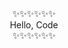 <div align="center">
    <div><span>✨</span><span>✨</span><span>✨</span><span>✨</span><span>✨</span><span>✨</span></div>
    <div><span style="">Hello, Code</span></div>
    <div><span>✨</span><span>✨</span><span>✨</span><span>✨</span><span>✨</span><span>✨</span></div>
</div>

<!--
**auuunya/auuunya** is a ✨ _special_ ✨ repository because its `README.md` (this file) appears on your GitHub profile.

Here are some ideas to get you started:

- 🔭 I’m currently working on ...
- 🌱 I’m currently learning ...
- 👯 I’m looking to collaborate on ...
- 🤔 I’m looking for help with ...
- 💬 Ask me about ...
- 📫 How to reach me: ...
- 😄 Pronouns: ...
- ⚡ Fun fact: ...
-->
